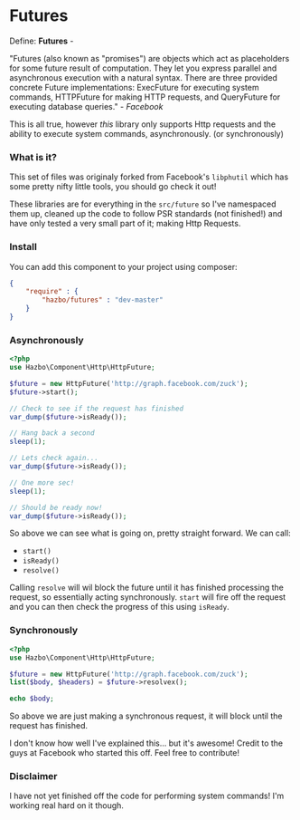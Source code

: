 # Futures

Define: **Futures** -

"Futures (also known as "promises") are objects which act as placeholders for
some future result of computation. They let you express parallel and
asynchronous execution with a natural syntax. There are three provided
concrete Future implementations: ExecFuture for executing system commands,
HTTPFuture for making HTTP requests, and QueryFuture for executing database
queries." - *Facebook*

This is all true, however *this* library only supports Http requests and the
ability to execute system commands, asynchronously. (or synchronously)

### What is it?

This set of files was originaly forked from Facebook's `libphutil` which has
some pretty nifty little tools, you should go check it out!

These libraries are for everything in the `src/future` so I've namespaced
them up, cleaned up the code to follow PSR standards (not finished!) and
have only tested a very small part of it; making Http Requests.

### Install
You can add this component to your project using composer:

```json
{
	"require" : {
		"hazbo/futures" : "dev-master"
	}
}
```

### Asynchronously

```php
<?php
use Hazbo\Component\Http\HttpFuture;

$future = new HttpFuture('http://graph.facebook.com/zuck');
$future->start();

// Check to see if the request has finished
var_dump($future->isReady());

// Hang back a second
sleep(1);

// Lets check again...
var_dump($future->isReady());

// One more sec!
sleep(1);

// Should be ready now!
var_dump($future->isReady());
```

So above we can see what is going on, pretty straight forward. We can call:

  - `start()`
  - `isReady()`
  - `resolve()`

Calling `resolve` will wil block the future until it has finished processing
the request, so essentially acting synchronously. `start` will fire off the
request and you can then check the progress of this using `isReady`.

### Synchronously

```php
<?php
use Hazbo\Component\Http\HttpFuture;

$future = new HttpFuture('http://graph.facebook.com/zuck');
list($body, $headers) = $future->resolvex();

echo $body;
```

So above we are just making a synchronous request, it will block until the
request has finished.

I don't know how well I've explained this... but it's awesome! Credit to the
guys at Facebook who started this off. Feel free to contribute!

### Disclaimer

I have not yet finished off the code for performing system commands! I'm working
real hard on it though.